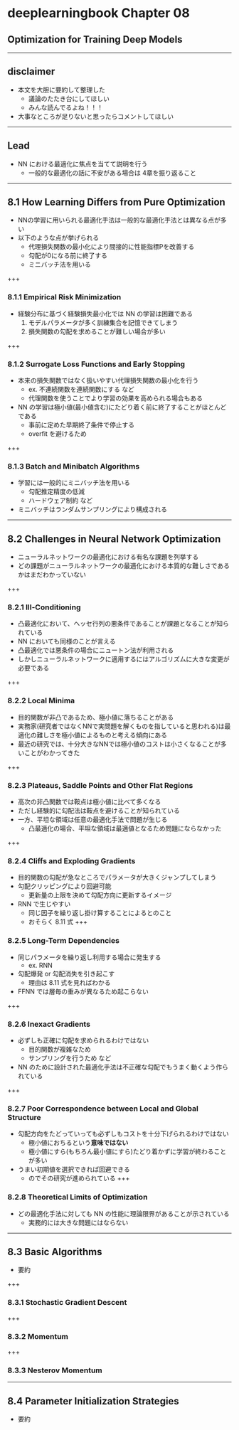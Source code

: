 # deeplearningbook Chapter 08
## Optimization for Training Deep Models

---
## disclaimer
- 本文を大胆に要約して整理した
    - 議論のたたき台にしてほしい
    - みんな読んでるよね！！！
- 大事なところが足りないと思ったらコメントしてほしい

---
## Lead
- NN における最適化に焦点を当てて説明を行う
    - 一般的な最適化の話に不安がある場合は 4章を振り返ること

---
## 8.1 How Learning Differs from Pure Optimization
- NNの学習に用いられる最適化手法は一般的な最適化手法とは異なる点が多い
- 以下のような点が挙げられる
    - 代理損失関数の最小化により間接的に性能指標Pを改善する
    - 勾配が0になる前に終了する
    - ミニバッチ法を用いる

+++
### 8.1.1 Empirical Risk Minimization
- 経験分布に基づく経験損失最小化では NN の学習は困難である
    1. モデルパラメータが多く訓練集合を記憶できてしまう
    1. 損失関数の勾配を求めることが難しい場合が多い

+++
### 8.1.2 Surrogate Loss Functions and Early Stopping
- 本来の損失関数ではなく扱いやすい代理損失関数の最小化を行う
    - ex. 不連続関数を連続関数にする など
    - 代理関数を使うことでより学習の効果を高められる場合もある
- NN の学習は極小値(最小値含む)にたどり着く前に終了することがほとんどである
    - 事前に定めた早期終了条件で停止する
    - overfit を避けるため

+++
### 8.1.3 Batch and Minibatch Algorithms
- 学習には一般的にミニバッチ法を用いる
    - 勾配推定精度の低減
    - ハードウェア制約 など
- ミニバッチはランダムサンプリングにより構成される

---
## 8.2 Challenges in Neural Network Optimization
- ニューラルネットワークの最適化における有名な課題を列挙する
- どの課題がニューラルネットワークの最適化における本質的な難しさであるかはまだわかっていない

+++
### 8.2.1 Ill-Conditioning
- 凸最適化において、ヘッセ行列の悪条件であることが課題となることが知られている
- NN においても同様のことが言える
- 凸最適化では悪条件の場合にニュートン法が利用される
- しかしニューラルネットワークに適用するにはアルゴリズムに大きな変更が必要である

+++
### 8.2.2 Local Minima
- 目的関数が非凸であるため、極小値に落ちることがある
- 実務家(研究者ではなくNNで実問題を解くものを指していると思われる)は最適化の難しさを極小値によるものと考える傾向にある
- 最近の研究では、十分大きなNNでは極小値のコストは小さくなることが多いことがわかってきた

+++
### 8.2.3 Plateaus, Saddle Points and Other Flat Regions
- 高次の非凸関数では鞍点は極小値に比べて多くなる
- ただし経験的に勾配法は鞍点を避けることが知られている
- 一方、平坦な領域は任意の最適化手法で問題が生じる
    - 凸最適化の場合、平坦な領域は最適値となるため問題にならなかった

+++
### 8.2.4 Cliffs and Exploding Gradients
- 目的関数の勾配が急なところでパラメータが大きくジャンプしてしまう
- 勾配クリッピングにより回避可能
    - 更新量の上限を決めて勾配方向に更新するイメージ
- RNN で生じやすい
    - 同じ因子を繰り返し掛け算することによるとのこと
    - おそらく 8.11 式
+++
### 8.2.5 Long-Term Dependencies
- 同じパラメータを繰り返し利用する場合に発生する
    - ex. RNN
- 勾配爆発 or 勾配消失を引き起こす
    - 理由は 8.11 式を見ればわかる
- FFNN では層毎の重みが異なるため起こらない

+++
### 8.2.6 Inexact Gradients
- 必ずしも正確に勾配を求められるわけではない
    - 目的関数が複雑なため
    - サンプリングを行うため など
- NN のために設計された最適化手法は不正確な勾配でもうまく動くよう作られている

+++
### 8.2.7 Poor Correspondence between Local and Global Structure
- 勾配方向をたどっていっても必ずしもコストを十分下げられるわけではない
    - 極小値におちるという**意味ではない**
    - 極小値にすら(もちろん最小値にすら)たどり着かずに学習が終わることが多い
- うまい初期値を選択できれば回避できる
    - のでその研究が進められている
+++
### 8.2.8 Theoretical Limits of Optimization
- どの最適化手法に対しても NN の性能に理論限界があることが示されている
    - 実務的には大きな問題にはならない

---
## 8.3 Basic Algorithms
- 要約

+++
### 8.3.1 Stochastic Gradient Descent

+++
### 8.3.2 Momentum

+++
### 8.3.3 Nesterov Momentum

---
## 8.4 Parameter Initialization Strategies
- 要約
